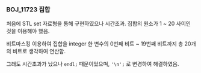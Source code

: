 ### BOJ_11723 집합

처음에 STL set 자료형을 통해 구현하였으나 시간초과. 집합의 원소가 1 ~ 20 사이인 것을 이용해야 했음.

비트마스킹 이용하여 집합을 integer 한 변수의 0번째 비트 ~ 19번째 비트까지 총 20개의 비트로 생각하여 연산함.

그래도 시간초과가 났으나 `endl;` 때문이었으며, `'\n';` 로 변경하여 해결하였음.

